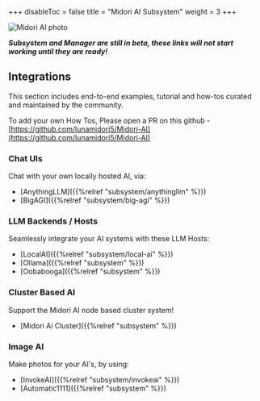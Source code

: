 +++
disableToc = false
title = "Midori AI Subsystem"
weight = 3
+++

![Midori AI photo](https://tea-cup.midori-ai.xyz/download/logosubsystem.png)

***Subsystem and Manager are still in beta, these links will not start working until they are ready!***

## Integrations

This section includes end-to-end examples, tutorial and how-tos curated and maintained by the community.

To add your own How Tos, Please open a PR on this github - [https://github.com/lunamidori5/Midori-AI](https://github.com/lunamidori5/Midori-AI)

### Chat UIs
Chat with your own locally hosted AI, via:
- [AnythingLLM]({{%relref "subsystem/anythingllm" %}})
- [BigAGI]({{%relref "subsystem/big-agi" %}})

### LLM Backends / Hosts
Seamlessly integrate your AI systems with these LLM Hosts:
- [LocalAI]({{%relref "subsystem/local-ai" %}})
- [Ollama]({{%relref "subsystem" %}})
- [Oobabooga]({{%relref "subsystem" %}})

### Cluster Based AI
Support the Midori AI node based cluster system!
- [Midori Ai Cluster]({{%relref "subsystem" %}})

### Image AI
Make photos for your AI's, by using:
- [InvokeAI]({{%relref "subsystem/invokeai" %}})
- [Automatic1111]({{%relref "subsystem" %}})